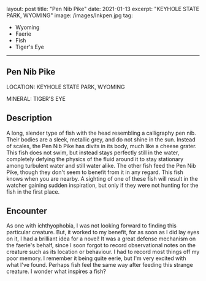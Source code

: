 layout: post
title:  "Pen Nib Pike"
date:   2021-01-13
excerpt: "KEYHOLE STATE PARK, WYOMING"
image: /images/Inkpen.jpg
tag:
- Wyoming
- Faerie
- Fish
- Tiger's Eye
---

## Pen Nib Pike

LOCATION: KEYHOLE STATE PARK, WYOMING

MINERAL: TIGER'S EYE

## Description

A long, slender type of fish with the head resembling a calligraphy pen nib. Their bodies are a sleek, metallic grey, and do not shine in the sun. Instead of scales, the Pen Nib Pike has divits in its body, much like a cheese grater. This fish does not swim, but instead stays perfectly still in the water, completely defying the physics of the fluid around it to stay stationary among turbulent water and still water alike. The other fish feed the Pen Nib Pike, though they don't seem to benefit from it in any regard. This fish knows when you are nearby. A sighting of one of these fish will result in the watcher gaining sudden inspiration, but only if they were not hunting for the fish in the first place.

## Encounter

As one with ichthyophobia, I was not looking forward to finding this particular creature. But, it worked to my benefit, for as soon as I did lay eyes on it, I had a brilliant idea for a novel! It was a great defense mechanism on the faerie's behalf, since I soon forgot to record observational notes on the creature such as its location or behaviour. I had to record most things off my poor memory. I remember it being quite eerie, but I'm very excited with what I've found. Perhaps fish feel the same way after feeding this strange creature. I wonder what inspires a fish?
